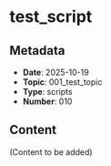 # test_script

## Metadata
- **Date**: 2025-10-19
- **Topic**: 001_test_topic
- **Type**: scripts
- **Number**: 010

## Content
(Content to be added)
